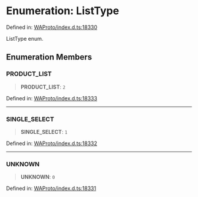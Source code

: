 # Enumeration: ListType

Defined in: [WAProto/index.d.ts:18330](https://github.com/Fokusdotid/Baileys/blob/982cc5b3c62bfc7b56d2f8f8427b6c1a2dda856f/WAProto/index.d.ts#L18330)

ListType enum.

## Enumeration Members

### PRODUCT\_LIST

> **PRODUCT\_LIST**: `2`

Defined in: [WAProto/index.d.ts:18333](https://github.com/Fokusdotid/Baileys/blob/982cc5b3c62bfc7b56d2f8f8427b6c1a2dda856f/WAProto/index.d.ts#L18333)

***

### SINGLE\_SELECT

> **SINGLE\_SELECT**: `1`

Defined in: [WAProto/index.d.ts:18332](https://github.com/Fokusdotid/Baileys/blob/982cc5b3c62bfc7b56d2f8f8427b6c1a2dda856f/WAProto/index.d.ts#L18332)

***

### UNKNOWN

> **UNKNOWN**: `0`

Defined in: [WAProto/index.d.ts:18331](https://github.com/Fokusdotid/Baileys/blob/982cc5b3c62bfc7b56d2f8f8427b6c1a2dda856f/WAProto/index.d.ts#L18331)
